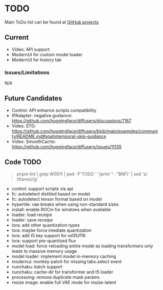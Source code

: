 # TODO

Main ToDo list can be found at [GitHub projects](https://github.com/users/vladmandic/projects)

## Current

- Video: API support  
- ModernUI for custom model loader  
- ModernUI for history tab  

### Issues/Limitations

N/A

## Future Candidates

- Control: API enhance scripts compatibility  
- IPAdapter: negative guidance: <https://github.com/huggingface/diffusers/discussions/7167>  
- Video: STG: <https://github.com/huggingface/diffusers/blob/main/examples/community/README.md#spatiotemporal-skip-guidance>  
- Video: SmoothCache: https://github.com/huggingface/diffusers/issues/11135  

## Code TODO

> pnpm lint | grep W0511 | awk -F'TODO ' '{print "- "$NF}' | sed 's/ (fixme)//g'
 
- control: support scripts via api
- fc: autodetect distilled based on model
- fc: autodetect tensor format based on model
- hypertile: vae breaks when using non-standard sizes
- install: enable ROCm for windows when available
- loader: load receipe
- loader: save receipe
- lora: add other quantization types
- lora: maybe force imediate quantization
- lora: add t5 key support for sd35/f16
- lora: support pre-quantized flux
- model load: force-reloading entire model as loading transformers only leads to massive memory usage
- model loader: implement model in-memory caching
- modernui: monkey-patch for missing tabs.select event
- nunchaku: batch support
- nunchaku: cache-dir for transformer and t5 loader
- processing: remove duplicate mask params
- resize image: enable full VAE mode for resize-latent
  